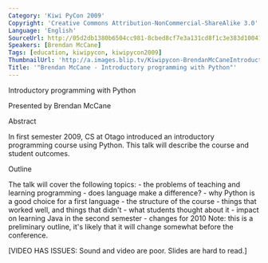 ```yaml
---
Category: 'Kiwi PyCon 2009'
Copyright: 'Creative Commons Attribution-NonCommercial-ShareAlike 3.0'
Language: 'English'
SourceUrl: http://05d2db1380b6504cc981-8cbed8cf7e3a131cd8f1c3e383d10041.r93.cf2.rackcdn.com/kiwi-pycon-2009/124_brendan-mccane-introductory-programming-with-python.flv
Speakers: [Brendan McCane]
Tags: [education, kiwipycon, kiwipycon2009]
ThumbnailUrl: 'http://a.images.blip.tv/Kiwipycon-BrendanMcCaneIntroductoryProgrammingWithPython306-471.jpg'
Title: '"Brendan McCane - Introductory programming with Python"'
---
```

Introductory programming with Python

Presented by Brendan McCane

Abstract

In first semester 2009, CS at Otago introduced an introductory programming
course using Python. This talk will describe the course and student outcomes.

Outline

The talk will cover the following topics: - the problems of teaching and
learning programming - does language make a difference? - why Python is a good
choice for a first language - the structure of the course - things that worked
well, and things that didn't - what students thought about it - impact on
learning Java in the second semester - changes for 2010 Note: this is a
preliminary outline, it's likely that it will change somewhat before the
conference.

[VIDEO HAS ISSUES: Sound and video are poor. Slides are hard to read.]

